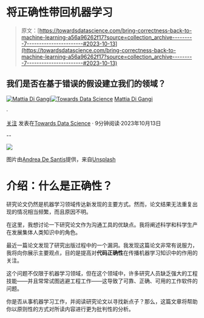 # 将正确性带回机器学习

> 原文：[https://towardsdatascience.com/bring-correctness-back-to-machine-learning-a56a96262f17?source=collection_archive---------7-----------------------#2023-10-13](https://towardsdatascience.com/bring-correctness-back-to-machine-learning-a56a96262f17?source=collection_archive---------7-----------------------#2023-10-13)

## 我们是否在基于错误的假设建立我们的领域？

[](https://medium.com/@mattiadigangi?source=post_page-----a56a96262f17--------------------------------)[![Mattia Di Gangi](../Images/ccd89021df6724797d45cc3c655a38a5.png)](https://medium.com/@mattiadigangi?source=post_page-----a56a96262f17--------------------------------)[](https://towardsdatascience.com/?source=post_page-----a56a96262f17--------------------------------)[![Towards Data Science](../Images/a6ff2676ffcc0c7aad8aaf1d79379785.png)](https://towardsdatascience.com/?source=post_page-----a56a96262f17--------------------------------) [Mattia Di Gangi](https://medium.com/@mattiadigangi?source=post_page-----a56a96262f17--------------------------------)

·

[关注](https://medium.com/m/signin?actionUrl=https%3A%2F%2Fmedium.com%2F_%2Fsubscribe%2Fuser%2F8a5b9f193a3c&operation=register&redirect=https%3A%2F%2Ftowardsdatascience.com%2Fbring-correctness-back-to-machine-learning-a56a96262f17&user=Mattia+Di+Gangi&userId=8a5b9f193a3c&source=post_page-8a5b9f193a3c----a56a96262f17---------------------post_header-----------) 发表在[Towards Data Science](https://towardsdatascience.com/?source=post_page-----a56a96262f17--------------------------------) · 9分钟阅读·2023年10月13日[](https://medium.com/m/signin?actionUrl=https%3A%2F%2Fmedium.com%2F_%2Fvote%2Ftowards-data-science%2Fa56a96262f17&operation=register&redirect=https%3A%2F%2Ftowardsdatascience.com%2Fbring-correctness-back-to-machine-learning-a56a96262f17&user=Mattia+Di+Gangi&userId=8a5b9f193a3c&source=-----a56a96262f17---------------------clap_footer-----------)

--

[](https://medium.com/m/signin?actionUrl=https%3A%2F%2Fmedium.com%2F_%2Fbookmark%2Fp%2Fa56a96262f17&operation=register&redirect=https%3A%2F%2Ftowardsdatascience.com%2Fbring-correctness-back-to-machine-learning-a56a96262f17&source=-----a56a96262f17---------------------bookmark_footer-----------)![](../Images/f4abe69e4718d076a4a8eb6168a88bd6.png)

图片由[Andrea De Santis](https://unsplash.com/@santesson89?utm_source=medium&utm_medium=referral)提供，来自[Unsplash](https://unsplash.com/?utm_source=medium&utm_medium=referral)

# 介绍：什么是正确性？

研究论文仍然是机器学习领域传达新发现的主要方式。然而，论文结果无法重复出现的情况相当频繁，而且原因不明。

在这里，我想讨论一下研究论文作为沟通工具的优缺点。我将阐述科学和科学生产在发展集体人类知识中的角色。

最近一篇论文发现了研究出版过程中的一个漏洞。我发现这篇论文非常有说服力，我将向你展示主要观点，目的是提高对**代码正确性**在传播机器学习知识中的作用的关注。

这个问题不仅限于机器学习领域，但在这个领域中，许多研究人员缺乏强大的工程技能——并且常常试图逃避工程工作——这导致了可靠、正确、可用的工作软件的问题。

你是否从事机器学习工作，并阅读研究论文以寻找新点子？那么，这篇文章将帮助你以原则性的方式对所读内容进行更为批判性的分析。
